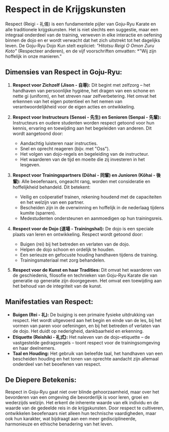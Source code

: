 # Respect in de Krijgskunsten

Respect (Reigi - 礼儀) is een fundamentele pijler van Goju-Ryu Karate en alle traditionele krijgskunsten. Het is niet slechts een suggestie, maar een integraal onderdeel van de training, verweven in elke interactie en oefening binnen de dojo en er wordt verwacht dat het zich uitstrekt tot het dagelijks leven. De Goju-Ryu Dojo Kun stelt expliciet: *"Hitotsu Reigi O Omon Zuru Koto"* (Respecteer anderen), en de vijf voorschriften omvatten: *"Wij zijn hoffelijk in onze manieren."

## Dimensies van Respect in Goju-Ryu:

1.  **Respect voor Zichzelf (Jison - 自尊):**
    Dit begint met zelfzorg – het handhaven van persoonlijke hygiëne, het dragen van een schone en nette gi (uniform), en het streven naar zelfverbetering. Het omvat het erkennen van het eigen potentieel en het nemen van verantwoordelijkheid voor de eigen acties en ontwikkeling.

2.  **Respect voor Instructeurs (Sensei - 先生) en Senioren (Senpai - 先輩):**
    Instructeurs en oudere studenten worden respect getoond voor hun kennis, ervaring en toewijding aan het begeleiden van anderen. Dit wordt aangetoond door:
    *   Aandachtig luisteren naar instructies.
    *   Snel en oprecht reageren (bijv. met "Oss").
    *   Het volgen van dojo-regels en begeleiding van de instructeur.
    *   Het waarderen van de tijd en moeite die zij investeren in het lesgeven.

3.  **Respect voor Trainingspartners (Dōhai - 同輩) en Junioren (Kōhai - 後輩):**
    Alle beoefenaars, ongeacht rang, worden met consideratie en hoffelijkheid behandeld. Dit betekent:
    *   Veilig en coöperatief trainen, rekening houdend met de capaciteiten en het welzijn van een partner.
    *   Bescheiden zijn in de overwinning en hoffelijk in de nederlaag tijdens kumite (sparren).
    *   Medestudenten ondersteunen en aanmoedigen op hun trainingsreis.

4.  **Respect voor de Dojo (道場 - Trainingshal):**
    De dojo is een speciale plaats van leren en ontwikkeling. Respect wordt getoond door:
    *   Buigen (rei) bij het betreden en verlaten van de dojo.
    *   Helpen de dojo schoon en ordelijk te houden.
    *   Een serieuze en gefocuste houding handhaven tijdens de training.
    *   Trainingsmateriaal met zorg behandelen.

5.  **Respect voor de Kunst en haar Tradities:**
    Dit omvat het waarderen van de geschiedenis, filosofie en technieken van Goju-Ryu Karate die van generatie op generatie zijn doorgegeven. Het omvat een toewijding aan het behoud van de integriteit van de kunst.

## Manifestaties van Respect:

*   **Buigen (Rei - 礼):** De buiging is een primaire fysieke uitdrukking van respect. Het wordt uitgevoerd aan het begin en einde van de les, bij het vormen van paren voor oefeningen, en bij het betreden of verlaten van de dojo. Het duidt op nederigheid, dankbaarheid en erkenning.
*   **Etiquette (Reishiki - 礼式):** Het naleven van de dojo-etiquette – de vastgestelde gedragsregels – toont respect voor de trainingsomgeving en haar deelnemers.
*   **Taal en Houding:** Het gebruik van beleefde taal, het handhaven van een bescheiden houding en het tonen van oprechte aandacht zijn allemaal onderdeel van het beoefenen van respect.

## De Diepere Betekenis:

Respect in Goju-Ryu gaat niet over blinde gehoorzaamheid, maar over het bevorderen van een omgeving die bevorderlijk is voor leren, groei en wederzijds welzijn. Het erkent de inherente waarde van elk individu en de waarde van de gedeelde reis in de krijgskunsten. Door respect te cultiveren, ontwikkelen beoefenaars niet alleen hun technische vaardigheden, maar ook hun karakter, wat bijdraagt aan een meer gedisciplineerde, harmonieuze en ethische benadering van het leven. 